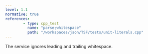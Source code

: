 ```yaml
---
level: 1.1
normative: true
references:
        - type: cpp_test
          name: "parse;whitespace"
          path: "/workspaces/json/TSF/tests/unit-literals.cpp"
---
```


The service ignores leading and trailing whitespace.